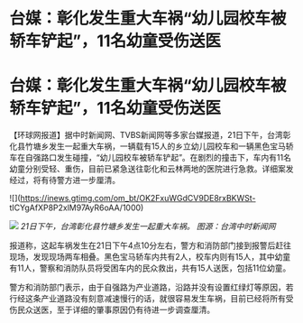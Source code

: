 # 台媒：彰化发生重大车祸“幼儿园校车被轿车铲起”，11名幼童受伤送医

# 台媒：彰化发生重大车祸“幼儿园校车被轿车铲起”，11名幼童受伤送医

【环球网报道】据中时新闻网、TVBS新闻网等多家台媒报道，21日下午，台湾彰化县竹塘乡发生一起重大车祸，一辆载有15人的乡立幼儿园校车和一辆黑色宝马轿车在自强路口发生碰撞，“幼儿园校车被轿车铲起”。在剧烈的撞击下，车内有11名幼童分别受轻、重伤，目前已紧急送往彰化和云林两地的医院进行急救。详细案发经过，将有待警方进一步厘清。

![](https://inews.gtimg.com/om_bt/OK2FxuWGdCV9DE8rxBKWSt-
tICYgAfXP8P2xlM97AyR6oAA/1000)

![](https://inews.gtimg.com/om_bt/OgYXZ9YSokfMZvmAETu26ROJqaHFljHulhnEdINR4b-_QAA/1000)
_21日下午，台湾彰化县竹塘乡发生一起重大车祸。 图源：台湾中时新闻网_

报道称，这起车祸发生在21日下午4点10分左右，警方和消防部门接到报警后赶往现场，发现现场两车相叠。黑色宝马轿车内共有2人，校车内则有15人，其中幼童有11人，警察和消防队员将受困车内的民众救出，共有15人送医，包括11位幼童。

警方和消防部门表示，由于自强路为产业道路，沿路并没有设置红绿灯等原因，若行经这条产业道路没有刻意减速慢行的话，就很容易发生车祸，目前已经将所有受伤民众送医，至于详细的肇事原因仍有待进一步调查厘清。

